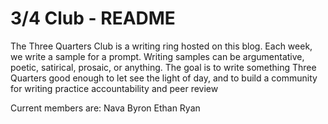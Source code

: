 # 3/4 Club - README

The Three Quarters Club is a writing ring hosted on this blog. Each week, we write a sample for a prompt. Writing samples can be argumentative, poetic, satirical, prosaic, or anything. The goal is to write something Three Quarters good enough to let see the light of day, and to build a community for writing practice accountability and peer review

Current members are:
Nava
Byron
Ethan
Ryan
